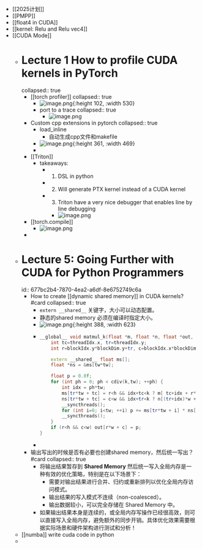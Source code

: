 - [[2025计划]]
- [[PMPP]]
- [[float4 in CUDA]]
- [[kernel: Relu and Relu vec4]]
- [[CUDA Mode]]
	- # Lecture 1 How to profile CUDA kernels in PyTorch
	  collapsed:: true
		- [[torch profiler]]
		  collapsed:: true
			- ![image.png](../assets/image_1736133699885_0.png){:height 102, :width 530}
			- port to a trace
			  collapsed:: true
				- ![image.png](../assets/image_1736133717917_0.png)
		- Custom cpp extensions in pytorch
		  collapsed:: true
			- load_inline
				- 自动生成cpp文件和makefile
			- ![image.png](../assets/image_1736133832173_0.png){:height 361, :width 469}
			-
		- [[Triton]]
			- takeaways:
				- 1. DSL in python
				- 2. Will generate PTX kernel instead of a CUDA kernel
				- 3. Triton have a very nice debugger that enables line by line debugging
					- ![image.png](../assets/image_1736134379367_0.png)
		- [[torch.compile]]
			- ![image.png](../assets/image_1736134614067_0.png)
		-
	- # Lecture 5: Going Further with CUDA for Python Programmers
	  id:: 677bc2b4-7870-4ea2-a6df-8e6752749c6a
		- How to create [[dynamic shared memory]] in CUDA kernels? #card
		  collapsed:: true
			- `extern __shared__` 关键字，大小可以动态配置。
			- 静态的shared memory 必须在编译时指定大小。
			- ![image.png](../assets/image_1736211013366_0.png){:height 388, :width 623}
			- ```c++
			  __global__ void matmul_k(float *m, float *n, float *out, int h, int w, int k, int tw) {
			      int tc=threadIdx.x, tr=threadIdx.y;
			      int r=blockIdx.y*blockDim.y+tr, c=blockIdx.x*blockDim.x+tc;
			  
			      extern __shared__ float ms[];
			      float *ns = &ms[tw*tw];
			  
			      float p = 0.0f;
			      for (int ph = 0; ph < cdiv(k,tw); ++ph) {
			          int idx = ph*tw;
			          ms[tr*tw + tc] = r<h && idx+tc<k ? m[ tc+idx + r*k ] : 0.0f;
			          ns[tr*tw + tc] = c<w && idx+tr<k ? n[(tr+idx)*w + c] : 0.0f;
			          __syncthreads();
			          for (int i=0; i<tw; ++i) p += ms[tr*tw + i] * ns[tw*i + tc];
			          __syncthreads();
			      }
			      if (r<h && c<w) out[r*w + c] = p;
			  }
			  ```
			-
		- 输出写出的时候是否有必要也创建shared memory，然后统一写出？#card
		  collapsed:: true
			- 将输出结果暂存到 **Shared Memory** 然后统一写入全局内存是一种有效的优化策略，特别是在以下场景下：
				- 需要对输出结果进行合并、归约或重新排列以优化全局内存访问模式。
				- 输出结果的写入模式不连续（non-coalesced）。
				- 输出数据较小，可以完全存储在 Shared Memory 中。
			- 如果输出结果本身是连续的，或全局内存写操作已经很高效，则可以直接写入全局内存，避免额外的同步开销。具体优化效果需要根据实际场景和硬件架构进行测试和分析！
	- [[numba]] write cuda code in python
	-